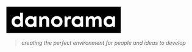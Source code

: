 ![danorama logo](img/danorama-logo-inverted-300x70.png)

> _creating the perfect environment for people and ideas to develop_

